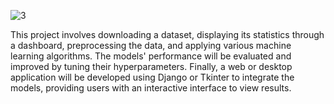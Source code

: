 ![3](https://github.com/user-attachments/assets/6f017081-a7f1-4288-b0f8-4a383a119509)

This project involves downloading a dataset, displaying its statistics through a dashboard, preprocessing the data, and applying various machine learning algorithms. The models' performance will be evaluated and improved by tuning their hyperparameters. Finally, a web or desktop application will be developed using Django or Tkinter to integrate the models, providing users with an interactive interface to view results.
